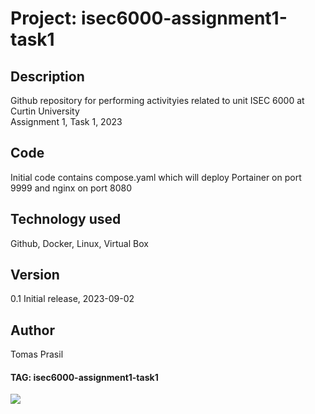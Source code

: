# Project: isec6000-assignment1-task1 

## Description
Github repository for performing activityies related to unit ISEC 6000 at Curtin University  
Assignment 1, Task 1, 2023

## Code
Initial code contains compose.yaml  which will deploy Portainer on port 9999 and nginx on port 8080

## Technology used
Github, Docker, Linux, Virtual Box

## Version
0.1 Initial release, 2023-09-02

## Author
Tomas Prasil

#### TAG: isec6000-assignment1-task1 
![](https://komarev.com/ghpvc/?username=Gogo72&color=green)
